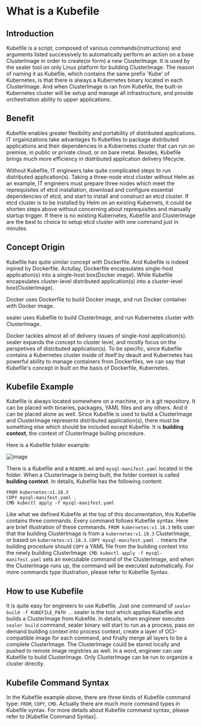 # What is a Kubefile

## Introduction

Kubefile is a script, composed of various commands(instructions) and arguments
listed successively to automatically perform an action on a base ClusterImage in
order to create(or form) a new ClusterImage. It is used by the sealer tool on
only Linux platform for building ClusterImage. The reason of naming it as Kubefile,
which contains the same prefix 'Kube' of Kubernetes, is that there is always
a Kubernetes binary located in each ClusterImage. And when ClusterImage is ran from
Kubefile, the built-in Kubernetes cluster will be setup and manage all infrastructure,
and provide orchestration ability to upper applications.

## Benefit

Kubefile enables greater flexibility and portability of distributed applications.
IT orgainizations take advantages fo Kubefiles to package distributed applications
and their dependencies in a Kubernetes cluster that can run on premise, in public
or private cloud, or on bare metal. Besides, Kubefile brings much more efficiency
in distributed application delivery lifecycle.

Without Kubefile, IT engineers take quite complicated steps to run distributed
application(s). Taking a three-node etcd cluster without Helm as an example, IT engineers must
prepare three nodes which meet the reprequisites of etcd installation, download
and configure essential dependencies of etcd, and start to install and construct
an etcd cluster. If etcd cluster is to be installed by Helm on an existing Kubernets,
it could be shorten steps above without concerning about reprequisites and manually
startup trigger. If there is no existing Kubernetes, Kubefile and ClusterImage are
the best to choice to setup etcd cluster with one command just in minutes.

## Concept Origin

Kubefile has quite similar concept with Dockerfile. And Kubefile is indeed inpired
by Dockerfile. Actullay, Dockerfile encapsulates single-host application(s) into a single-host
box(Docker image). While Kubefile encapsulates cluster-level distributed
application(s) into a cluster-level box(ClusterImage).

Docker uses Dockerfile to build Docker image, and run Docker container with Docker image.

sealer uses Kubefile to build ClusterImage, and run Kubernetes cluster with ClusterImage.

Docker tackles almost all of delivery issues of single-host application(s). sealer expands
the concept to cluster level, and mostly focus on the perspetives of distributed application(s).
To be specific, since Kubefile contains a Kubernetes cluster inside of itself by deault and
Kubernetes has powerful ability to manage containers from Dockerfiles, we can say that
Kubefile's concept in built on the basis of Dockerfile, Kubernetes.

## Kubefile Example

Kubefile is always located somewhere on a machine, or in a git repository. It can be placed with binaries, packages,
YAML files and any others. And it can be placed alone as well. Since Kubefile is used to
build a ClusterImage and ClusterImage represents distributed application(s), there must be
something else which should be included except Kubefile. It is **building context**, the context of ClusterImage builing procedure.

Here is a Kubefile folder example:

![image](https://user-images.githubusercontent.com/9465626/168005080-a9b47180-6284-484c-93bc-717e4e5f490f.png)

There is a Kubefile and a `README.md` and `mysql-manifest.yaml` located in the
folder. When a ClusterImage is being built, the folder context is called
**building context**. In details, Kubefile has the following content:

```
FROM kubernetes:v1.18.3
COPY mysql-manifest.yaml .
CMD kubectl apply -f mysql-manifest.yaml
```

Like what we defined Kubefile at the top of this documentation, this Kubefile
contains three commands. Every command follows Kubefile syntax. Here are
brief illustration of these commands. `FROM kubernetes:v1.18.3` tells user that
the building ClusterImage is from a `kubernetes:v1.18.3` ClusterImage, or based on
`kubernetes:v1.18.3`. `COPY mysql-manifest.yaml .` means the building procedure
should `COPY` a YAML file from the building context into the newly building
ClusterImage. `CMD kubectl apply -f mysql-manifest.yaml` sets an executable
command of the ClusterImage, and when the ClusterImage runs up, the command will
be executed automatically. For more commands type illustration, please refer
to Kubefile Syntax.

## How to use Kubefile

It is quite easy for engineers to use Kubefile. Just one command of `sealer build -f KUBEFILE_PATH .`.
sealer is the tool which applies Kubefile and builds a ClusterImage from Kubefile.
In details, when engineer executes `sealer build` command, sealer binary will
start to run as a process, pass on demand building context into process context,
create a layer of OCI-compatible image for each command, and finally merge all
layers to be a complete ClusterImage. The ClusterImage could be stored locally and
pushed to remote image registries as well. In a word, engineer can use Kubefile
to build ClusterImage. Only ClusterImage can be run to organize a cluster directly.

## Kubefile Command Syntax

In the Kubefile example above, there are three kinds of Kubefile command type:
`FROM`, `COPY`, `CMD`. Actually there are much more command types in Kubefile
syntax. For more details about Kubefile command syntax, please refer to [Kubefile Command Syntax].